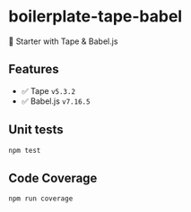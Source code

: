 # boilerplate-tape-babel

🍴 Starter with Tape & Babel.js

## Features

* :white_check_mark: Tape `v5.3.2`
* :white_check_mark: Babel.js `v7.16.5`

## Unit tests

```bash
npm test
```

## Code Coverage

```bash
npm run coverage
```
